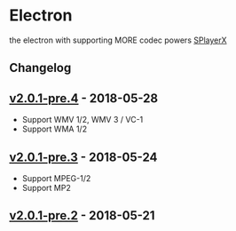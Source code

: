 # Electron
the electron with supporting MORE codec powers [SPlayerX]

## Changelog


## [v2.0.1-pre.4] - 2018-05-28
  - Support WMV 1/2, WMV 3 / VC-1
  - Support WMA 1/2
## [v2.0.1-pre.3] - 2018-05-24
  - Support MPEG-1/2
  - Support MP2
## [v2.0.1-pre.2] - 2018-05-21


[SPlayerX]: https://github.com/chiflix/splayerx
[v2.0.1-pre.2]: https://github.com/chiflix/electron/releases/tag/v2.0.1-pre.2
[v2.0.1-pre.3]: https://github.com/chiflix/electron/releases/tag/v2.0.1-pre.3
[v2.0.1-pre.4]: https://github.com/chiflix/electron/releases/tag/v2.0.1-pre.4
